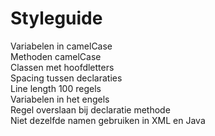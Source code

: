 # Styleguide

Variabelen in camelCase  
Methoden camelCase  
Classen met hoofdletters  
Spacing tussen declaraties  
Line length 100 regels  
Variabelen in het engels  
Regel overslaan bij declaratie methode  
Niet dezelfde namen gebruiken in XML en Java  